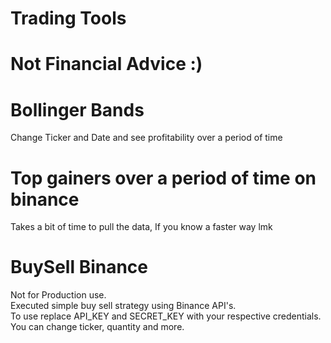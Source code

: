 # Trading Tools
# Not Financial Advice :)

# Bollinger Bands
Change Ticker and Date and see profitability over a period of time<br>

# Top gainers over a period of time on binance
Takes a bit of time to pull the data, If you know a faster way lmk
<br>

# BuySell Binance
Not for Production use. <br>
Executed simple buy sell strategy using Binance API's.
<br> 
To use replace API_KEY and SECRET_KEY with your respective credentials. <br>
You can change ticker, quantity and more.<br>

